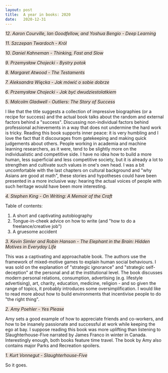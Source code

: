 ```yaml
---
layout: post
title:  A year in books: 2020
date:   2020-12-31 
---
```


<i><span style="background-color: #efe5de">12. Aaron Courville, Ian Goodfellow, and Yoshua Bengio - Deep Learning</span></i>

<i><span style="background-color: #efe5de">11. Szczepan Twardoch - Król</span></i>

<i><span style="background-color: #efe5de">10. Daniel Kahneman - Thinking, Fast and Slow</span></i>

<i><span style="background-color: #efe5de">9. Przemysław Chojecki - Bystry potok</span></i>

<i><span style="background-color: #efe5de">8. Margaret Atwood - The Testaments</span></i>

<i><span style="background-color: #efe5de">7. Aleksandra Więcka - Jak mówić o sobie dobrze</span></i>

<i><span style="background-color: #efe5de">6. Przemysław Chojecki - Jak być dwudziestolatkiem</span></i>

<i><span style="background-color: #efe5de">5. Malcolm Gladwell - Outliers: The Story of Success</span></i>

I like that the title suggests a collection of impressive biographies (or a recipe for success) and the actual book talks about the random and external factors behind a "success". Discussing non-individual factors behind professional achievements in a way that does not undermine the hard work is tricky. Reading this book supports inner peace: it is very humbling and I love the fact that it discourages from gatekeeping and making quick judgements about others. People working in academia and machine learning researchers, as it were, tend to be slightly more on the individualistic and competitive side. I have no idea how to build a more human, less superficial and less competitive society, but it is already a lot to strengthen and cultivate such values in one's own head. I was a bit uncomfortable with the last chapters on cultural background and "why Asians are good at math", these stories and hypotheses could have been presented in a more inclusive way: hearing the actual voices of people with such heritage would have been more interesting. 

<i><span style="background-color: #efe5de">4. Stephen King - On Writing: A Memoir of the Craft</span></i>

Table of contents:
1. A short and captivating autobiography
2. Tongue-in-cheek advice on how to write (and "how to do a freelance/creative job")
3. A gruesome accident

<i><span style="background-color: #efe5de">3. Kevin Simler and Robin Hanson - The Elephant in the Brain: Hidden Motives in Everyday Life</span></i> 

This was a captivating and approachable book. The authors use the framework of mixed-motive games to explain human social behaviours. I was sold on the explanation of "strategic ignorance" and "strategic self-deception" at the personal and at the institutional level. The book discusses modern personal relations, consumption, advertising (e.g. lifestyle advertising), art, charity, education, medicine, religion - and so given the range of topics, it probably introduces some oversimplification. I would like to read more about how to build environments that incentivise people to do "the right thing".

<i><span style="background-color: #efe5de">2. Amy Poehler - Yes Please</span></i>

Amy sets a good example of how to appreciate friends and co-workers, and how to be insanely passionate and successful at work while keeping the ego at bay. I suppose reading this book was more uplifting than listening to Slaughterhouse-Five narrated by James Franco in winter in Canada. Interestingly enough, both books feature time travel. The book by Amy also contains major Parks and Recreation spoilers. 

<i><span style="background-color: #efe5de">1. Kurt Vonnegut - Slaughterhouse-Five</span></i>

So it goes.
